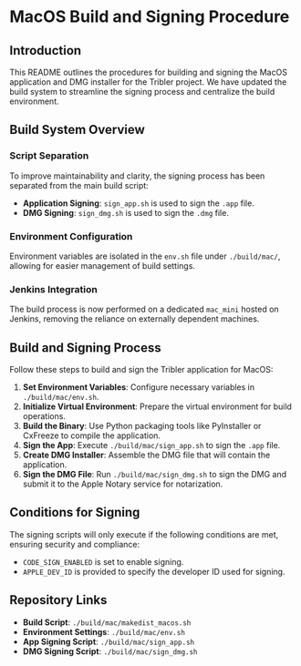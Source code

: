 # MacOS Build and Signing Procedure

## Introduction
This README outlines the procedures for building and signing the MacOS application and DMG installer for the Tribler project. We have updated the build system to streamline the signing process and centralize the build environment.

## Build System Overview

### Script Separation
To improve maintainability and clarity, the signing process has been separated from the main build script:
- **Application Signing**: `sign_app.sh` is used to sign the `.app` file.
- **DMG Signing**: `sign_dmg.sh` is used to sign the `.dmg` file.

### Environment Configuration
Environment variables are isolated in the `env.sh` file under `./build/mac/`, allowing for easier management of build settings.

### Jenkins Integration
The build process is now performed on a dedicated `mac_mini` hosted on Jenkins, removing the reliance on externally dependent machines.

## Build and Signing Process
Follow these steps to build and sign the Tribler application for MacOS:

1. **Set Environment Variables**: Configure necessary variables in `./build/mac/env.sh`.
2. **Initialize Virtual Environment**: Prepare the virtual environment for build operations.
3. **Build the Binary**: Use Python packaging tools like PyInstaller or CxFreeze to compile the application.
4. **Sign the App**: Execute `./build/mac/sign_app.sh` to sign the `.app` file.
5. **Create DMG Installer**: Assemble the DMG file that will contain the application.
6. **Sign the DMG File**: Run `./build/mac/sign_dmg.sh` to sign the DMG and submit it to the Apple Notary service for notarization.

## Conditions for Signing
The signing scripts will only execute if the following conditions are met, ensuring security and compliance:
- `CODE_SIGN_ENABLED` is set to enable signing.
- `APPLE_DEV_ID` is provided to specify the developer ID used for signing.

## Repository Links
- **Build Script**: `./build/mac/makedist_macos.sh`
- **Environment Settings**: `./build/mac/env.sh`
- **App Signing Script**: `./build/mac/sign_app.sh`
- **DMG Signing Script**: `./build/mac/sign_dmg.sh`
